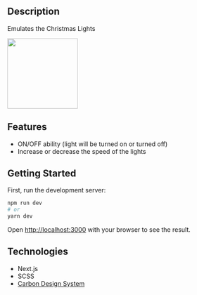 ## Description

Emulates the Christmas Lights

<img src="./docs/lights.gif" width="160" height="160">

## Features

- ON/OFF ability (light will be turned on or turned off)
- Increase or decrease the speed of the lights

## Getting Started

First, run the development server:

```bash
npm run dev
# or
yarn dev
```

Open [http://localhost:3000](http://localhost:3000) with your browser to see the result.




## Technologies

- Next.js
- SCSS
- [Carbon Design System](https://www.carbondesignsystem.com/)
